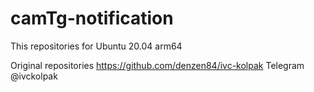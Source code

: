 # camTg-notification

This repositories for Ubuntu 20.04 arm64

Original repositories https://github.com/denzen84/ivc-kolpak 
Telegram @ivckolpak
